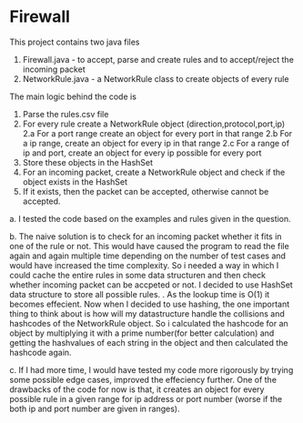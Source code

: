 # Firewall



This project contains two java files
1. Firewall.java - to accept, parse and create rules and to accept/reject the incoming packet
2. NetworkRule.java - a NetworkRule class to create objects of every rule

The main logic behind the code is 
1. Parse the rules.csv file
2. For every rule create a NetworkRule object (direction,protocol,port,ip)
	2.a For a port range create an object for every port in that range
	2.b For a ip range, create an object for every ip in that range
	2.c For a range of ip and port, create an object for every ip possible for every port
3. Store these objects in the HashSet<NetworkRule>
4. For an incoming packet, create a NetworkRule object and check if the object exists in the HashSet
5. If it exists, then the packet can be accepted, otherwise cannot be accepted. 


a. I tested the code based on the examples and rules given in the question. 

b. The naive solution is to check for an incoming packet whether it fits in one of the rule or not. This would have caused the program to read the file again and again multiple time depending on the number of test 
cases and would have increased the time complexity. So i needed a way in which I could cache the entire rules in some data structuren and then check whether incoming packet can be accpeted or not.
I decided to use HashSet data structure to store all possible rules. . As the lookup time is O(1) it becomes effecient. Now when I decided to use hashing, the one important thing to think about is how will my datastructure handle the 
collisions and hashcodes of the NetworkRule object. So i calculated the hashcode for an object by multiplying it with a prime number(for better calculation) and getting the hashvalues of each string in the object and then calculated 
the hashcode again.

c. If I had more time, I would have tested my code more rigorously by trying some possible edge cases, improved the effeciency further. One of the drawbacks of the code for now is that, it creates an object
for every possible rule in a given range for ip address or port number (worse if the both ip and port number are given in ranges).

